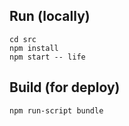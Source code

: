 Run (locally)
---

```
cd src
npm install
npm start -- life
```

Build (for deploy)
---
```
npm run-script bundle
```
